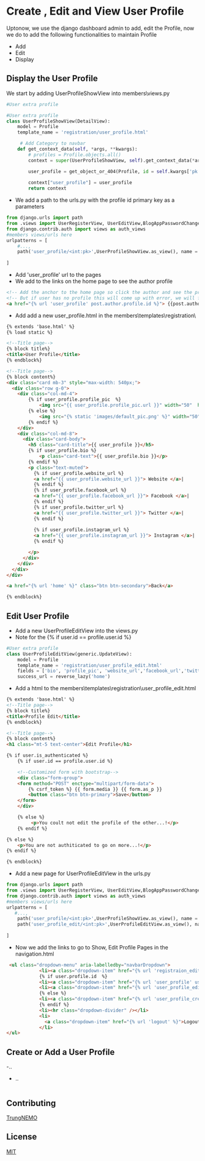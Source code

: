 # Create , Edit and View User Profile

Uptonow, we use the django dashboard admin to add, edit the Profile, now we do to add the following functionalities to maintain Profile
- Add
- Edit
- Display

## Display the User Profile
We start by adding UserProfileShowView into members\views.py
```python
#User extra profile

#User extra profile
class UserProfileShowView(DetailView):
    model = Profile
    template_name = 'registration/user_profile.html'

     # Add Category to navbar
    def get_context_data(self, *args, **kwargs):
        # profiles = Profile.objects.all()
        context = super(UserProfileShowView, self).get_context_data(*args, **kwargs)

        user_profile = get_object_or_404(Profile, id = self.kwargs['pk'])
        
        context["user_profile"] = user_profile
        return context

```
- We add a path to the urls.py with the profile id primary key as a parameters
```python
from django.urls import path 
from .views import UserRegisterView, UserEditView,BlogAppPasswordChangeView, PasswordChangedSuccessView, UserProfileShowView
from django.contrib.auth import views as auth_views
#members views/urls here
urlpatterns = [
    #...,
    path('user_profile/<int:pk>',UserProfileShowView.as_view(), name = 'user_profile'),
    
]
```
- Add 'user_profile' url to the pages
- We add to the links on the home page to see the author profile
```html
<!-- Add the anchor to the home page so click the author and see the profile -->
<!-- But if user has no profile this will come up with error, we will fix it later-->
<a href="{% url 'user_profile' post.author.profile.id %}"> {{post.author.first_name }} {{ post.author.last_name }} </a> 

``` 
- Add add a new user_profile.html in the members\templates\registration\
```html
{% extends 'base.html' %}
{% load static %}

<!--Title page-->
{% block title%}
<title>User Profile</title>
{% endblock%}

<!--Title page-->
{% block content%}
<div class="card mb-3" style="max-width: 540px;">
  <div class="row g-0">
    <div class="col-md-4">
        {% if user_profile.profile_pic  %}
            <img src="{{ user_profile.profile_pic.url }}" width="50"  height="50" class="rounded-circle" />
        {% else %} 
            <img src="{% static 'images/default_pic.png' %}" width="50"  height="50" class="rounded-circle" />
        {% endif %} 
    </div>
    <div class="col-md-8">
      <div class="card-body">
        <h5 class="card-title">{{ user_profile }}</h5>
        {% if user_profile.bio %}
            <p class="card-text">{{ user_profile.bio }}</p>
        {% endif %} 
        <p class="text-muted">
          {% if user_profile.website_url %}
          <a href="{{ user_profile.website_url }}"> Website </a>| 
          {% endif %} 
          {% if user_profile.facebook_url %}
          <a href="{{ user_profile.facebook_url }}"> Facebook </a>| 
          {% endif %} 
          {% if user_profile.twitter_url %}
          <a href="{{ user_profile.twitter_url }}"> Twitter </a>| 
          {% endif %} 
          
          {% if user_profile.instagram_url %}
          <a href="{{ user_profile.instagram_url }}"> Instagram </a>| 
          {% endif %}

        </p>
      </div>
    </div>
  </div>
</div>

<a href="{% url 'home' %}" class="btn btn-secondary">Back</a>

{% endblock%}

```

## Edit User Profile
- Add a new UserProfileEditView  into the views.py
- Note for the {% if user.id == profile.user.id %}
```python
#User extra profile
class UserProfileEditView(generic.UpdateView):
    model = Profile
    template_name = 'registration/user_profile_edit.html'
    fields = ['bio', 'profile_pic', 'website_url','facebook_url','twitter_url','instagram_url','pinterest_url']
    success_url = reverse_lazy('home')
```
- Add a html to the members\templates\registration\user_profile_edit.html
```html
{% extends 'base.html' %}
<!--Title page-->
{% block title%}
<title>Profile Edit</title>
{% endblock%}

<!--Title page-->
{% block content%}
<h1 class="mt-5 text-center">Edit Profile</h1>

{% if user.is_authenticated %}
    {% if user.id == profile.user.id %}

    <!--Customized form with bootstrap-->
    <div class="form-group">
    <form method="POST" enctype="multipart/form-data">
        {% csrf_token %} {{ form.media }} {{ form.as_p }}
        <button class="btn btn-primary">Save</button>
    </form>
    </div>

    {% else %}
         <p>You coult not edit the profile of the other...!</p>
    {% endif %}

{% else %}
    <p>You are not authiticated to go on more...!</p>
{% endif %} 

{% endblock%}

```

- Add a new page for UserProfileEditView  in the urls.py
```python
from django.urls import path 
from .views import UserRegisterView, UserEditView,BlogAppPasswordChangeView, PasswordChangedSuccessView, UserProfileShowView,UserProfileEditView
from django.contrib.auth import views as auth_views
#members views/urls here
urlpatterns = [
   #...,
    path('user_profile/<int:pk>',UserProfileShowView.as_view(), name = 'user_profile'),
    path('user_profile_edit/<int:pk>',UserProfileEditView.as_view(), name = 'user_profile_edit'),
    
]
```
- Now we add the links to go to Show, Edit Profile Pages in the navigation.html
```html
 <ul class="dropdown-menu" aria-labelledby="navbarDropdown">
            <li><a class="dropdown-item" href="{% url 'registraion_edit' %}">Logon Info</a></li>
            {% if user.profile.id  %}
            <li><a class="dropdown-item" href="{% url 'user_profile' user.profile.id %}">Show Profile</a></li>
            <li><a class="dropdown-item" href="{% url 'user_profile_edit' user.profile.id %}">Edit Profile</a></li>
            {% else %}
            <li><a class="dropdown-item" href="{% url 'user_profile_create' %}">Create Profile</a></li>
            {% endif %}
            <li><hr class="dropdown-divider" /></li>
            <li>
              <a class="dropdown-item" href="{% url 'logout' %}">Logout</a>
            </li>
</ul>
```
## Create or Add a User Profile
-..
- ..
```python
```

## Contributing
[TrungNEMO](https://www.facebook.com/TrungNEMO)

## License
[MIT](https://choosealicense.com/licenses/mit/)
